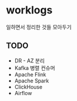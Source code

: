 # worklogs
일하면서 정리한 것들 모아두기

## TODO
* DR - AZ 분리
* Kafka 병렬 컨슈머
* Apache Flink
* Apache Spark
* ClickHouse
* Airflow
